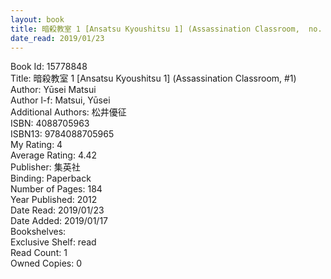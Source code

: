 ```yaml
---
layout: book
title: 暗殺教室 1 [Ansatsu Kyoushitsu 1] (Assassination Classroom,  no. 1)
date_read: 2019/01/23
---
```


Book Id: 15778848<br />
Title: 暗殺教室 1 [Ansatsu Kyoushitsu 1] (Assassination Classroom, #1)<br />
Author: Yūsei Matsui<br />
Author l-f: Matsui, Yūsei<br />
Additional Authors: 松井優征<br />
ISBN: 4088705963<br />
ISBN13: 9784088705965<br />
My Rating: 4<br />
Average Rating: 4.42<br />
Publisher: 集英社<br />
Binding: Paperback<br />
Number of Pages: 184<br />
Year Published: 2012<br />
Date Read: 2019/01/23<br />
Date Added: 2019/01/17<br />
Bookshelves: <br />
Exclusive Shelf: read<br />
Read Count: 1<br />
Owned Copies: 0<br />

